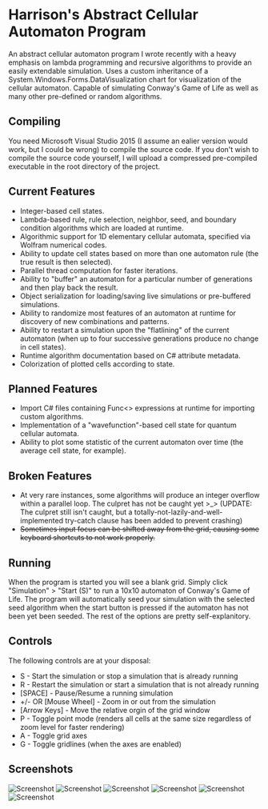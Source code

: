 # Harrison's Abstract Cellular Automaton Program
An abstract cellular automaton program I wrote recently with a heavy emphasis on lambda programming and recursive algorithms to provide an easily extendable simulation. Uses a custom inheritance of a System.Windows.Forms.DataVisualization chart for visualization of the cellular automaton. Capable of simulating Conway's Game of Life as well as many other pre-defined or random algorithms.

## Compiling
You need Microsoft Visual Studio 2015 (I assume an ealier version would work, but I could be wrong) to compile the source code. If you don't wish to compile the source code yourself, I will upload a compressed pre-compiled executable in the root directory of the project.

## Current Features
* Integer-based cell states.
* Lambda-based rule, rule selection, neighbor, seed, and boundary condition algorithms which are loaded at runtime.
* Algorithmic support for 1D elementary cellular automata, specified via Wolfram numerical codes.
* Ability to update cell states based on more than one automaton rule (the true result is then selected).
* Parallel thread computation for faster iterations.
* Ability to "buffer" an automaton for a particular number of generations and then play back the result.
* Object serialization for loading/saving live simulations or pre-buffered simulations.
* Ability to randomize most features of an automaton at runtime for discovery of new combinations and patterns.
* Ability to restart a simulation upon the "flatlining" of the current automaton (when up to four successive generations produce no change in cell states).
* Runtime algorithm documentation based on C# attribute metadata.
* Colorization of plotted cells according to state.

## Planned Features
* Import C# files containing Func<> expressions at runtime for importing custom algorithms.
* Implementation of a "wavefunction"-based cell state for quantum cellular automata.
* Ability to plot some statistic of the current automaton over time (the average cell state, for example).

## Broken Features
* At very rare instances, some algorithms will produce an integer overflow within a parallel loop. The culpret has not be caught yet >_> (UPDATE: The culpret still isn't caught, but a totally-not-lazily-and-well-implemented try-catch clause has been added to prevent crashing)
* ~~Sometimes input focus can be shifted away from the grid, causing some keyboard shortcuts to not work properly.~~

## Running
When the program is started you will see a blank grid. Simply click "Simulation" > "Start (S)" to run a 10x10 automaton of Conway's Game of Life. The program will automatically seed your simulation with the selected seed algorithm when the start button is pressed if the automaton has not been yet been seeded. The rest of the options are pretty self-explanitory.

## Controls
The following controls are at your disposal:
* S - Start the simulation or stop a simulation that is already running
* R - Restart the simulation or start a simulation that is not already running
* [SPACE] - Pause/Resume a running simulation
* +/- OR [Mouse Wheel] - Zoom in or out from the simulation
* [Arrow Keys] - Move the relative orgin of the grid window
* P - Toggle point mode (renders all cells at the same size regardless of zoom level for faster rendering)
* A - Toggle grid axes
* G - Toggle gridlines (when the axes are enabled)

## Screenshots
![Screenshot](http://i.imgur.com/FbEIM8d.png "Screenshot 1")
![Screenshot](http://i.imgur.com/7Y2KhBq.png "Screenshot 2")
![Screenshot](http://i.imgur.com/5jUiqhw.png "Screenshot 3")
![Screenshot](http://i.imgur.com/OeQi0zv.png "Screenshot 4")
![Screenshot](http://i.imgur.com/eoARyQa.png "Screenshot 5")
![Screenshot](http://i.imgur.com/BS3MSGO.png "Screenshot 6")
